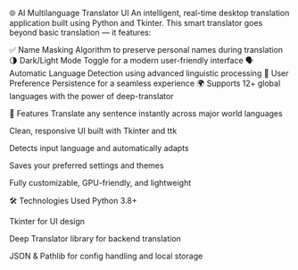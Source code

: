 🌐 AI Multilanguage Translator UI
An intelligent, real-time desktop translation application built using Python and Tkinter. This smart translator goes beyond basic translation — it features:

✅ Name Masking Algorithm to preserve personal names during translation
🌗 Dark/Light Mode Toggle for a modern user-friendly interface
🗣️ Automatic Language Detection using advanced linguistic processing
💾 User Preference Persistence for a seamless experience
🌍 Supports 12+ global languages with the power of deep-translator

🚀 Features
Translate any sentence instantly across major world languages

Clean, responsive UI built with Tkinter and ttk

Detects input language and automatically adapts

Saves your preferred settings and themes

Fully customizable, GPU-friendly, and lightweight

🛠 Technologies Used
Python 3.8+

Tkinter for UI design

Deep Translator library for backend translation

JSON & Pathlib for config handling and local storage
